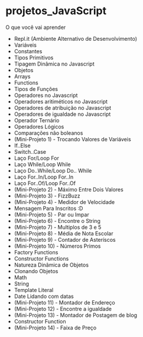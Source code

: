# projetos_JavaScript
 O que você vai aprender
- Repl.it (Ambiente Alternativo de Desenvolvimento)
- Variáveis
- Constantes
- Tipos Primitivos
- Tipagem Dinâmica no Javascript
- Objetos
- Arrays
- Functions
- Tipos de Funções
- Operadores no Javascript
- Operadores aritiméticos no Javascript
- Operadores de atribuição no Javascript
- Operadores de igualdade no Javascript
- Operador Ternário
- Operadores Lógicos
- Comparações não boleanos
- (Mini-Projeto 1) - Trocando Valores de Variáveis
- If..Else
- Switch..Case
- Laço For/Loop For
- Laço While/Loop While
- Laço Do..While/Loop Do.. While
- Laço For..In/Loop For..In
- Laço For..Of/Loop For..Of
- (Mini-Projeto 2) - Máximo Entre Dois Valores
- (Mini-Projeto 3) - FizzBuzz
- (Mini-Projeto 4) - Medidor de Velocidade
- Mensagem Para Inscritos :D
- (Mini-Projeto 5) - Par ou Impar
- (Mini-Projeto 6) - Encontre o String
- (Mini-Projeto 7) - Multiplos de 3 e 5
- (Mini-Projeto 8) - Média de Nota Escolar
- (Mini-Projeto 9) - Contador de Asteríscos
- (Mini-Projeto 10) - Números Primos
- Factory Functions
- Constructor Functions
- Natureza Dinâmica de Objetos
- Clonando Objetos
- Math
- String
- Template Literal
- Date Lidando com datas 
- (Mini-Projeto 11) - Montador de Endereço
- (Mini-Projeto 12) - Encontre a igualdade
- (Mini-Projeto 13) - Montador de Postagem de blog
- Constructor Function
- (Mini-Projeto 14) - Faixa de Preço
